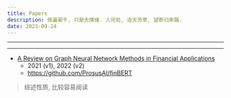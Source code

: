 ```yaml
---
title: Papers
description: 倚遍阑干, 只是无情绪. 人何处, 连天芳草, 望断归来路.
date: 2023-09-24
---
```



------------------


------------------

- [A Review on Graph Neural Network Methods in Financial Applications](https://arxiv.org/abs/2111.15367)
  - 2021 (v1), 2022 (v2)
  - https://github.com/ProsusAI/finBERT

> 综述性质, 比较容易阅读

